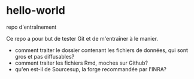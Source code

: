 # hello-world
repo d'entraînement

Ce repo a pour but de tester Git et de m'entraîner à le manier.

* comment traiter le dossier contenant les fichiers de données, qui sont gros et pas diffusables?
* comment traiter les fichiers Rmd, moches sur Github?
* qu'en est-il de Sourcesup, la forge recommandée par l'INRA?



